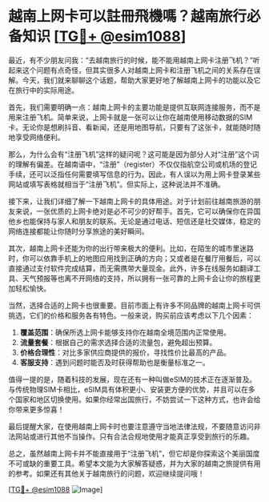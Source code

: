 # 越南上网卡可以註冊飛機嗎？越南旅行必备知识 [[TG💪+ @esim1088](https://t.me/s/esim1088)]

最近，有不少朋友问我：“去越南旅行的时候，能不能用越南上网卡注册飞机？”听起来这个问题有点奇怪，但其实很多人对越南上网卡和注册飞机之间的关系存在误解。今天，我们就来聊聊这个话题，帮助大家更好地了解越南上网卡的功能以及它在旅行中的实际用途。

首先，我们需要明确一点：越南上网卡的主要功能是提供互联网连接服务，而不是用来注册飞机。简单来说，上网卡就是一张可以让你在越南使用移动数据的SIM卡。无论你是想刷抖音、看新闻，还是用地图导航，只要有了这张卡，就能随时随地享受网络便利。

那么，为什么会有“注册飞机”这样的疑问呢？这可能是因为部分人对“注册”这个词的理解有偏差。在越南语中，“注册”（register）不仅仅指航空公司或机场的登记手续，还可以泛指任何需要填写信息的行为。因此，有人误以为用上网卡登录某些网站或填写表格就相当于“注册飞机”。但实际上，这种说法并不准确。

接下来，让我们详细了解一下越南上网卡的具体用途。对于计划前往越南旅游的朋友来说，一张优质的上网卡绝对是必不可少的好帮手。首先，它可以确保你在异国他乡也能保持与家人和朋友的联系。无论是通过电话、短信还是社交媒体，稳定的网络连接都能让你随时分享旅途的美好瞬间。

其次，越南上网卡还能为你的出行带来极大的便利。比如，在陌生的城市里迷路时，你可以依靠手机上的地图应用找到正确的方向；又或者是在餐厅用餐后，可以直接通过支付软件完成结算，而无需携带大量现金。此外，许多在线服务如翻译工具、天气预报等也离不开网络的支持，所以拥有一张可靠的上网卡会让你的旅程更加轻松愉快。

当然，选择合适的上网卡也很重要。目前市面上有许多不同品牌的越南上网卡可供挑选，它们的价格和服务各有特色。一般来说，购买前应该考虑以下几个因素：

1. **覆盖范围**：确保所选上网卡能够支持你在越南全境范围内正常使用。
2. **流量套餐**：根据自己的需求选择合适的流量包，避免超出预算。
3. **价格合理性**：对比多家供应商提供的报价，寻找性价比最高的产品。
4. **客服支持**：遇到问题时能否及时获得帮助也是衡量标准之一。

值得一提的是，随着科技的发展，现在还有一种叫做eSIM的技术正在逐渐普及。与传统物理SIM卡相比，eSIM具有体积更小、安装更方便的优势，并且可以在多个国家和地区切换使用。如果你经常出国旅行，不妨尝试一下这种方式，也许会给你带来更多惊喜！

最后提醒大家，在使用越南上网卡时也要注意遵守当地法律法规，不要随意访问非法网站或进行其他不当操作。只有合法合规地使用才能真正享受到旅行的乐趣。

总之，虽然越南上网卡并不能直接用于“注册飞机”，但它却是你探索这个美丽国度不可或缺的重要工具。希望本文能为大家解答疑惑，并为大家的越南之旅提供有用的参考。如果还有其他关于越南旅行的问题，欢迎继续提问哦！

[[TG💪+ @esim1088](https://t.me/s/esim1088) ![Image](https://i.postimg.cc/4NQfJmqS/Snipaste-2025-05-13-00-14-12.png)]